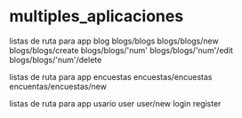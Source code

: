 # multiples_aplicaciones

listas de ruta para app blog
blogs/blogs 
blogs/blogs/new
blogs/blogs/create
blogs/blogs/'num'
blogs/blogs/'num'/edit
blogs/blogs/'num'/delete

listas de ruta para app encuestas
encuestas/encuestas
encuentas/encuestas/new

listas de ruta para app usario
user
user/new
login
register
